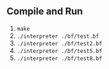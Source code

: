 ## Compile and Run

1. `make`
1. `./interpreter ./bf/test.bf`
1. `./interpreter ./bf/test2.bf`
1. `./interpreter ./bf/test5.bf`
1. `./interpreter ./bf/test8.bf`
